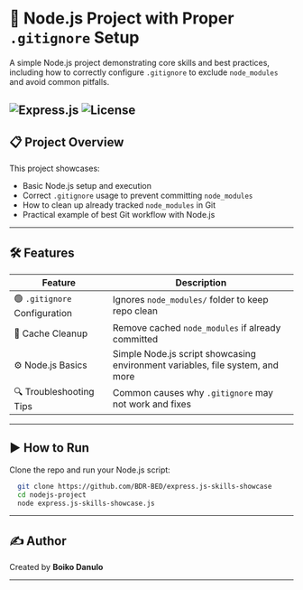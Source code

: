 # 🚀 Node.js Project with Proper `.gitignore` Setup

A simple Node.js project demonstrating core skills and best practices, including how to correctly configure `.gitignore` to exclude `node_modules` and avoid common pitfalls.

![Express.js](https://img.shields.io/badge/Express.js-000000?style=for-the-badge&logo=express&logoColor=white)
![License](https://img.shields.io/badge/License-MIT-blue?style=for-the-badge)
---

## 📋 Project Overview

This project showcases:

- Basic Node.js setup and execution
- Correct `.gitignore` usage to prevent committing `node_modules`
- How to clean up already tracked `node_modules` in Git
- Practical example of best Git workflow with Node.js

---

## 🛠️ Features

| Feature                       | Description                                             |
|------------------------------|---------------------------------------------------------|
| 🟢 `.gitignore` Configuration | Ignores `node_modules/` folder to keep repo clean      |
| 🔄 Cache Cleanup              | Remove cached `node_modules` if already committed       |
| ⚙️ Node.js Basics             | Simple Node.js script showcasing environment variables, file system, and more |
| 🔍 Troubleshooting Tips       | Common causes why `.gitignore` may not work and fixes   |

---

## ▶️ How to Run

Clone the repo and run your Node.js script:

  ```bash
    git clone https://github.com/BDR-BED/express.js-skills-showcase
    cd nodejs-project
    node express.js-skills-showcase.js
  ```


---

## ✍️ Author
Created by **Boiko Danulo**  

---


